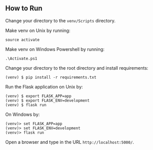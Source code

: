 ## How to Run

Change your directory to the ```venv/Scripts``` directory.

Make venv on Unix by running:

```
source activate
```

Make venv on Windows Powershell by running:

```
.\Activate.ps1
```

Change your directory to the root directory and install requirements:
```
(venv) $ pip install -r requirements.txt
```

Run the Flask application on Unix by:
```
(venv) $ export FLASK_APP=app
(venv) $ export FLASK_ENV=development
(venv) $ flask run
```

On Windows by:
```
(venv)> set FLASK_APP=app
(venv)> set FLASK_ENV=development
(venv)> flask run
```

Open a browser and type in the URL ```http://localhost:5000/```.